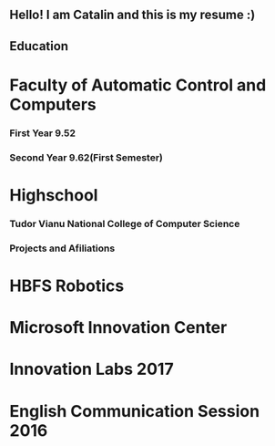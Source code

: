 ## Hello! I am Catalin and this is my resume :)

## Education

# Faculty of Automatic Control and Computers

### First Year 9.52

### Second Year 9.62(First Semester)

# Highschool

### Tudor Vianu National College of Computer Science

### Projects and Afiliations

# HBFS Robotics

# Microsoft Innovation Center

# Innovation Labs 2017

# English Communication Session 2016


